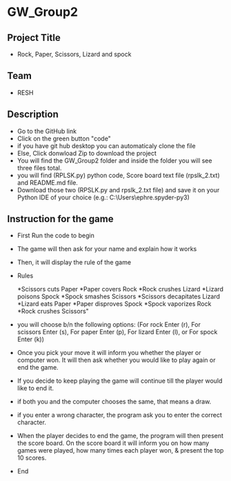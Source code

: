 # GW_Group2
## Project Title 

* Rock, Paper, Scissors, Lizard and spock

## Team 

* RESH 

## Description 

* Go to the GitHub link 
* Click on the green button "code"
* if you have git hub desktop you can automaticaly clone the file 
* Else, Click donwload Zip to download the project
* You will find the GW_Group2 folder and inside the folder you will see three files total. 
* you will find (RPLSK.py) python code, Score board text file (rpslk_2.txt) and README.md file. 
* Download those two (RPSLK.py and rpslk_2.txt file) and save it on your Python IDE of your choice (e.g.: C:\Users\ephre\.spyder-py3)

## Instruction for the game 


* First Run the code to begin 
* The game will then ask for your name and explain how it works   
* Then, it will display the rule of the game

* Rules 

    *Scissors cuts Paper
    *Paper covers Rock
    *Rock crushes Lizard
    *Lizard poisons Spock
    *Spock smashes Scissors
    *Scissors decapitates Lizard
    *Lizard eats Paper
    *Paper disproves Spock
    *Spock vaporizes Rock
    *Rock crushes Scissors"
* you will choose b/n the following options:  (For rock Enter (r), 
For scissors Enter (s), For paper Enter (p), For lizard Enter (l), or For spock Enter (k))
* Once you pick your move it will inform you whether the player or computer won. It will then ask     whether you would like to play again or end the game. 
* If you decide to keep playing the game will continue till the player would like to end it.
* if both you and the computer chooses the same, that means a draw. 
* if you enter a wrong character, the program ask you to enter the correct character. 
* When the player decides to end the game, the program will then present the score board. On the      score board it will inform you on how many games were played, how many times each player won, &    present the top 10 scores.

* End 

